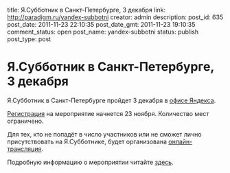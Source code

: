 title: Я.Субботник в Санкт-Петербурге, 3 декабря
link: http://paradigm.ru/yandex-subbotni
creator: admin
description: 
post_id: 635
post_date: 2011-11-23 22:10:35
post_date_gmt: 2011-11-23 19:10:35
comment_status: open
post_name: yandex-subbotni
status: publish
post_type: post

# Я.Субботник в Санкт-Петербурге, 3 декабря

Я.Субботник в Санкт-Петербурге пройдет 3 декабря в [офисе Яндекса](http://company.yandex.ru/contacts/spb/).

[Регистрация](http://company.yandex.ru/public/subbotnik/reg.xml) на мероприятие начнется 23 ноября. Количество мест ограничено.

Для тех, кто не попадёт в число участников или не сможет лично присутствовать на Я.Субботнике, будет организована [онлайн-трансляция](http://company.yandex.ru/public/subbotnik/online.xml).

Подробную информацию о мероприятии читайте [здесь](http://company.yandex.ru/public/subbotnik/).
